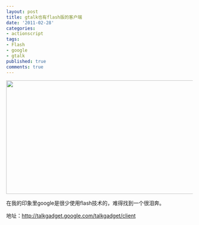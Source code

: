 ```yaml
---
layout: post
title: gtalk也有flash版的客户端
date: '2011-02-28'
categories:
- actionscript
tags:
- Flash
- google
- gtalk
published: true
comments: true
---
```

<p><p style="text-align: center;"><a href="{{urls.media}}/2011/02/201102281.png"><img class="size-full wp-image-846 aligncenter" title="201102281" src="{{urls.media}}/2011/02/201102281.png" alt="" width="543" height="306" /></a></p>
在我的印象里google是很少使用flash技术的，难得找到一个很泪奔。</p>

<p>地址：<a href="http://talkgadget.google.com/talkgadget/client">http://talkgadget.google.com/talkgadget/client</a></p>
